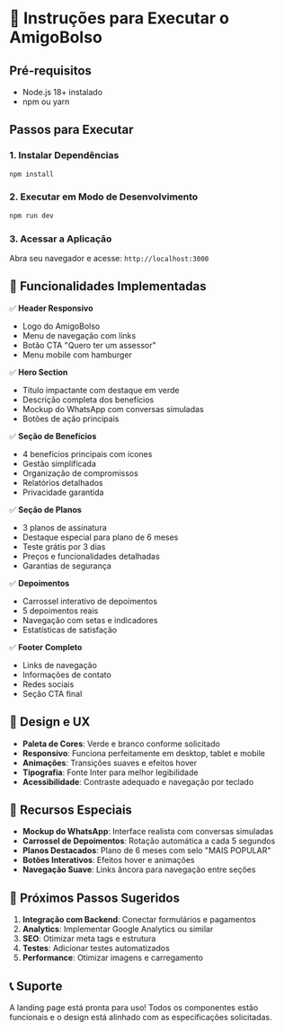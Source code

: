 # 🚀 Instruções para Executar o AmigoBolso

## Pré-requisitos
- Node.js 18+ instalado
- npm ou yarn

## Passos para Executar

### 1. Instalar Dependências
```bash
npm install
```

### 2. Executar em Modo de Desenvolvimento
```bash
npm run dev
```

### 3. Acessar a Aplicação
Abra seu navegador e acesse: `http://localhost:3000`

## 🎨 Funcionalidades Implementadas

✅ **Header Responsivo**
- Logo do AmigoBolso
- Menu de navegação com links
- Botão CTA "Quero ter um assessor"
- Menu mobile com hamburger

✅ **Hero Section**
- Título impactante com destaque em verde
- Descrição completa dos benefícios
- Mockup do WhatsApp com conversas simuladas
- Botões de ação principais

✅ **Seção de Benefícios**
- 4 benefícios principais com ícones
- Gestão simplificada
- Organização de compromissos
- Relatórios detalhados
- Privacidade garantida

✅ **Seção de Planos**
- 3 planos de assinatura
- Destaque especial para plano de 6 meses
- Teste grátis por 3 dias
- Preços e funcionalidades detalhadas
- Garantias de segurança

✅ **Depoimentos**
- Carrossel interativo de depoimentos
- 5 depoimentos reais
- Navegação com setas e indicadores
- Estatísticas de satisfação

✅ **Footer Completo**
- Links de navegação
- Informações de contato
- Redes sociais
- Seção CTA final

## 🎨 Design e UX

- **Paleta de Cores**: Verde e branco conforme solicitado
- **Responsivo**: Funciona perfeitamente em desktop, tablet e mobile
- **Animações**: Transições suaves e efeitos hover
- **Tipografia**: Fonte Inter para melhor legibilidade
- **Acessibilidade**: Contraste adequado e navegação por teclado

## 📱 Recursos Especiais

- **Mockup do WhatsApp**: Interface realista com conversas simuladas
- **Carrossel de Depoimentos**: Rotação automática a cada 5 segundos
- **Planos Destacados**: Plano de 6 meses com selo "MAIS POPULAR"
- **Botões Interativos**: Efeitos hover e animações
- **Navegação Suave**: Links âncora para navegação entre seções

## 🚀 Próximos Passos Sugeridos

1. **Integração com Backend**: Conectar formulários e pagamentos
2. **Analytics**: Implementar Google Analytics ou similar
3. **SEO**: Otimizar meta tags e estrutura
4. **Testes**: Adicionar testes automatizados
5. **Performance**: Otimizar imagens e carregamento

## 📞 Suporte

A landing page está pronta para uso! Todos os componentes estão funcionais e o design está alinhado com as especificações solicitadas.
